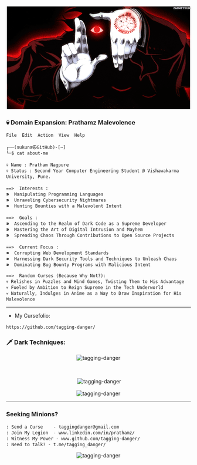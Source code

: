 <p align="center">
  <img src="https://github.com/tagging-danger/tagging-danger/blob/main/assets/sukuna.gif" alt="Sukuna GIF">
</p>

### 💀 Domain Expansion: Prathamz Malevolence

```
File  Edit  Action  View  Help

┌──(sukuna㉿GitHub)-[~]
└─$ cat about-me

💀 Name : Pratham Nagpure
💀 Status : Second Year Computer Engineering Student @ Vishawakarma University, Pune.

==>  Interests :
⁍  Manipulating Programming Languages
⁍  Unraveling Cybersecurity Nightmares
⁍  Hunting Bounties with a Malevolent Intent

==>  Goals :
⁍  Ascending to the Realm of Dark Code as a Supreme Developer
⁍  Mastering the Art of Digital Intrusion and Mayhem
⁍  Spreading Chaos Through Contributions to Open Source Projects

==>  Current Focus :
⁍  Corrupting Web Development Standards
⁍  Harnessing Dark Security Tools and Techniques to Unleash Chaos
⁍  Dominating Bug Bounty Programs with Malicious Intent

```

```
==>  Random Curses (Because Why Not?):
💀 Relishes in Puzzles and Mind Games, Twisting Them to His Advantage
💀 Fueled by Ambition to Reign Supreme in the Tech Underworld
💀 Naturally, Indulges in Anime as a Way to Draw Inspiration for His Malevolence
```

---

- My Cursefolio:
```
https://github.com/tagging-danger/
```

### 🗡️ Dark Techniques:

<p align="center"><img align="center" src="https://github-readme-stats.vercel.app/api/top-langs?username=tagging-danger&show_icons=true&locale=en&layout=compact" alt="tagging-danger" /></p>
<br>
<p align="center">&nbsp;<img align="center" src="https://github-readme-stats.vercel.app/api?username=tagging-danger&show_icons=true&locale=en" alt="tagging-danger" /></p>
<p align="center"><img align="center" src="https://github-readme-streak-stats.herokuapp.com/?user=tagging-danger&" alt="tagging-danger" /></p>

---

### Seeking Minions?

```
: Send a Curse    - taggingdanger@gmail.com
: Join My Legion  - www.linkedin.com/in/prathamz/
: Witness My Power - www.github.com/tagging-danger/
: Need to talk? - t.me/tagging_danger/
```

<p align="center"> <img src="https://komarev.com/ghpvc/?username=tagging-danger&label=Stalkers&color=0e75b6&style=flat" alt="tagging-danger" /> </p>
